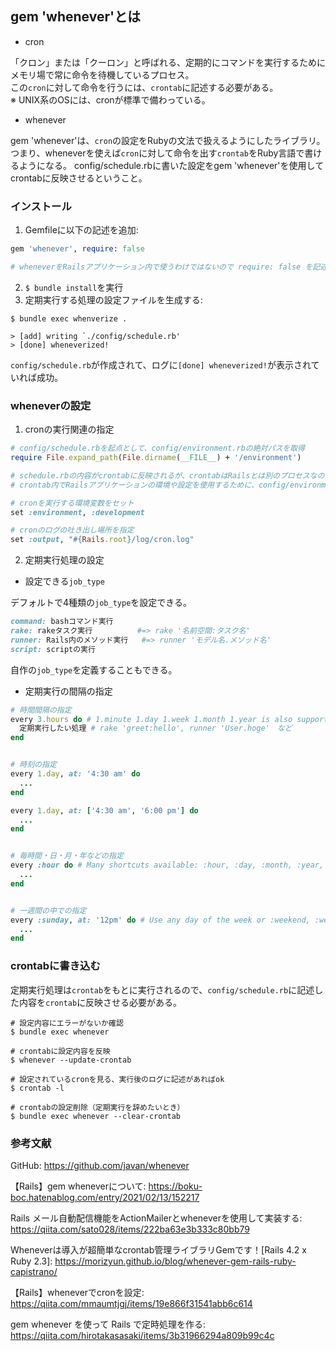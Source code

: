 ## gem 'whenever'とは
- cron

「クロン」または「クーロン」と呼ばれる、定期的にコマンドを実行するためにメモリ場で常に命令を待機しているプロセス。<br/>
この`cron`に対して命令を行うには、`crontab`に記述する必要がある。<br/>
※ UNIX系のOSには、cronが標準で備わっている。

- whenever
  
gem 'whenever'は、`cron`の設定をRubyの文法で扱えるようにしたライブラリ。<br/>
つまり、wheneverを使えば`cron`に対して命令を出す`crontab`をRuby言語で書けるようになる。
config/schedule.rbに書いた設定をgem 'whenever'を使用してcrontabに反映させるということ。

### インストール
1. Gemfileに以下の記述を追加:
```ruby
gem 'whenever', require: false

# wheneverをRailsアプリケーション内で使うわけではないので require: false を記述してRails実行時に読み込まないようにしている
```
2. `$ bundle install`を実行
3.  定期実行する処理の設定ファイルを生成する:
```
$ bundle exec whenverize .

> [add] writing `./config/schedule.rb'
> [done] wheneverized!
```
`config/schedule.rb`が作成されて、ログに`[done] wheneverized!`が表示されていれば成功。

### wheneverの設定
1. cronの実行関連の指定
```ruby
# config/schedule.rbを起点として、config/environment.rbの絶対パスを取得
require File.expand_path(File.dirname(__FILE__) + '/environment')

# schedule.rbの内容がcrontabに反映されるが、crontabはRailsとは別のプロセスなので、
# crontab内でRailsアプリケーションの環境や設定を使用するために、config/environment.rbを読み込んでいる

# cronを実行する環境変数をセット
set :environment, :development

# cronのログの吐き出し場所を指定
set :output, "#{Rails.root}/log/cron.log"
```

2. 定期実行処理の設定
- 設定できる`job_type`

デフォルトで4種類の`job_type`を設定できる。
```ruby
command: bashコマンド実行
rake: rakeタスク実行          #=> rake '名前空間:タスク名'
runner: Rails内のメソッド実行   #=> runner 'モデル名.メソッド名'
script: scriptの実行
```
自作の`job_type`を定義することもできる。

- 定期実行の間隔の指定
  
```ruby
# 時間間隔の指定
every 3.hours do # 1.minute 1.day 1.week 1.month 1.year is also supported
  定期実行したい処理 # rake 'greet:hello', runner 'User.hoge'　など
end


# 時刻の指定
every 1.day, at: '4:30 am' do
  ...
end

every 1.day, at: ['4:30 am', '6:00 pm'] do
  ...
end


# 毎時間・日・月・年などの指定
every :hour do # Many shortcuts available: :hour, :day, :month, :year, :reboot
  ...
end


# 一週間の中での指定
every :sunday, at: '12pm' do # Use any day of the week or :weekend, :weekday
  ...
end
```

### crontabに書き込む
定期実行処理は`crontab`をもとに実行されるので、`config/schedule.rb`に記述した内容を`crontab`に反映させる必要がある。<br/>

```
# 設定内容にエラーがないか確認
$ bundle exec whenever

# crontabに設定内容を反映
$ whenever --update-crontab

# 設定されているcronを見る、実行後のログに記述があればok
$ crontab -l

# crontabの設定削除（定期実行を辞めたいとき）
$ bundle exec whenever --clear-crontab
```


### 参考文献
GitHub: https://github.com/javan/whenever

【Rails】gem wheneverについて: https://boku-boc.hatenablog.com/entry/2021/02/13/152217

Rails メール自動配信機能をActionMailerとwheneverを使用して実装する: https://qiita.com/sato028/items/222ba63e3b333c80bb79

Wheneverは導入が超簡単なcrontab管理ライブラリGemです！[Rails 4.2 x Ruby 2.3]: https://morizyun.github.io/blog/whenever-gem-rails-ruby-capistrano/

【Rails】wheneverでcronを設定: https://qiita.com/mmaumtjgj/items/19e866f31541abb6c614

gem whenever を使って Rails で定時処理を作る: https://qiita.com/hirotakasasaki/items/3b31966294a809b99c4c
